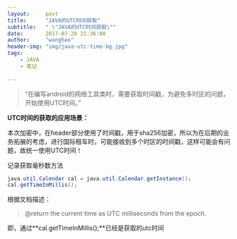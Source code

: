 ```yaml
---
layout:     post
title:      "JAVA的UTC时间获取"
subtitle:   " \"JAVA的UTC时间获取\""
date:       2017-07-20 21:36:00
author:     "wanghao"
header-img: "img/java-utc-time-bg.jpg"
tags:
    - JAVA
    - 笔记
    
---
```


> “在编写android的网络工具类时，需要获取时间戳，为避免多时区的问题，开始使用UTC时间。”



**UTC时间的获取的应用场景：**

本次加密中，在header部分使用了时间戳，用于sha256加密，所以为在后期的业务拓展的考虑，进行国际租车时，可能接收到多个时区的时间戳，这样可能会有问题，故统一使用UTC时间！


记录获取毫秒数方法

```JAVA
java.util.Calendar cal = java.util.Calendar.getInstance();
cal.getTimeInMillis();

```

根据文档描述：
>@return the current time as UTC milliseconds from the epoch.

即，通过**cal.getTimeInMillis();**已经是获取的utc时间